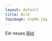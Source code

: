 ```yaml
---
layout: default
title: Bild
topimage: top00.jpg
---
```


Ein neues [Bild](bilder.html#pic20070803).
